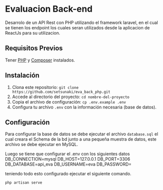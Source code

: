# Evaluacion Back-end

Desarrolo de un API Rest con PHP utilizando el framework laravel, en el cual se tienen los endpoint los cuales seran utilizados desde la aplicacion
de ReactJs para su utilizacion.

## Requisitos Previos

Tener [PHP](https://www.php.net/) y [Composer](https://getcomposer.org/) instalados.

## Instalación

1. Clona este repositorio: `git clone https://github.com/setsunaki/eva_back_php.git`
2. Accede al directorio del proyecto: `cd nombre-del-proyecto`
3. Copia el archivo de configuración: `cp .env.example .env`
4. Configura tu archivo `.env` con la información necesaria (base de datos).

## Configuración

Para configurar la base de datos se debe ejecutar el archivo `database.sql`
el cual creara el Schema de la bd junto a una pequeña muestra de datos, este archivo se debe ejecutar 
en MySQL.

Luego se tiene que configurar el .env con los siguientes datos
DB_CONNECTION=mysql
DB_HOST=127.0.0.1
DB_PORT=3306
DB_DATABASE=api_eva
DB_USERNAME=eva
DB_PASSWORD=

teniendo todo esto configurado ejecutar el siguiente comando.

```bash
php artisan serve

